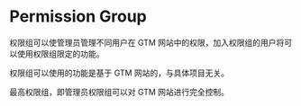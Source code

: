 # Permission Group

权限组可以使管理员管理不同用户在 GTM 网站中的权限，加入权限组的用户将可以使用权限组限定的功能。

权限组可以使用的功能是基于 GTM 网站的，与具体项目无关。

最高权限组，即管理员权限组可以对 GTM 网站进行完全控制。